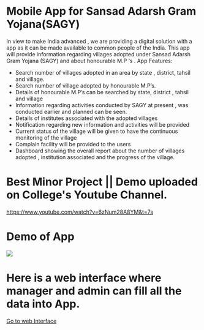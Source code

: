 # Mobile App for Sansad Adarsh Gram Yojana(SAGY) 

In view to make India advanced , we are providing a digital solution with a app as it can be made available to common people of the India. This app will provide information regarding villages adopted under Sansad Adarsh Gram Yojana (SAGY) and about honourable M.P ‘s .
App Features: 
* Search number of villages adopted in an area by state , district, tahsil and village.
* Search number of village adopted by honourable M.P’s.
* Details of honourable M.P’s can be searched by state, district , tahsil and village
* Information regarding activities conducted by SAGY at present , was conducted earlier and planned can be seen.
* Details of institutes associated with the adopted villages
* Notification regarding new information and activities will be provided
* Current status of the village will be given to have the continuous monitoring of the village  
* Complain facility will be provided to the users
* Dashboard showing the overall report about the number of villages adopted , institution associated and the progress of the village.

# Best Minor Project || Demo uploaded on College's Youtube Channel. 
https://www.youtube.com/watch?v=6zNum28A8YM&t=7s

# Demo of  App 
  <img src="https://github.com/happysingh23828/SAGY-Android-Application/blob/master/Documentation/screenshots/sagy.gif"></br>
  
# Here is a web interface where manager and admin can fill all the data into App.
<a href="https://github.com/happysingh23828/SAGY-Admin-Manager-WEB-INTERFACE">Go to web Interface</a>
